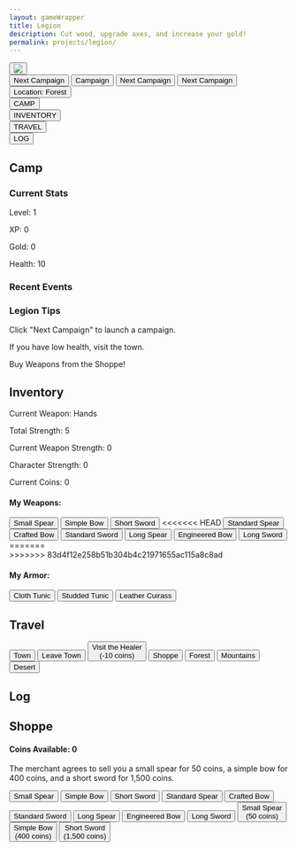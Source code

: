 ```yaml
---
layout: gameWrapper
title: Legion
description: Cut wood, upgrade axes, and increase your gold!
permalink: projects/legion/
---
```



<link rel="stylesheet" type="text/css" href="{{ site.url }}/assets/css/legion.css">
<!--
<section id="accMenu">
	<h3>Account Menu</h3>
</section>
<div id="News">
    <h4>News</h4>
</div>
-->

<section id="legionHeader">
    <div class="leagionHeaderHeader"></div>
    <div id="healthDiv">
        <button class="legionButton" id="imgButton">
        <img id="weaponImg" src='{{site.url}}/assets/img/legion/hands.png'>
        </button>
        <div id="curHealthDiv"></div>
        <div id="maxHealthDiv"></div>
        <div id="healthBackgroundDiv"></div>
    </div>
    <button class="legionButton" id="camButton">Next Campaign</button>
    <button class="legionButton" id="camButton2">Campaign</button>
    <button class="legionButton" id="camButton3">Next Campaign</button>
    <button class="legionButton" id="camButton4">Next Campaign</button>
    <button class="legionButton" id="locButton">Location: <span id="locationSpan">Forest</span></button>
    <div class="legionHeaderFooter">
        <div id="hpSpan"></div>
        <div id="hpSpanCur"></div>
    </div>
</section>
<section id="navBlocks">
    <div class="navBlock">
        <button id="campButton">CAMP</button>
    </div>
    <div class="navBlock">
        <button id="inventoryButton">INVENTORY</button>
    </div>
    <div class="navBlock">
        <button id="travelButton">TRAVEL</button>
    </div>
    <div class="navBlock">
        <button id="logButton">LOG</button>
    </div>
</section>
<div id="moreInfoContainer">
<section class="moreInfo" id="camp">
    <h2>Camp</h2>
    <section class="moreInfoSection" id="currentStats">
        <h3>Current Stats</h3>
        <div id="myProgress">
        <div id="myBar"></div>
        </div>
        <p>Level: <span id="level">1</span></p>
        <p>XP: <span id="xp">0</span></p>
        <p>Gold: <span id="gold">0</span></p>
        <p>Health: <span id="health">10</span></p>
    </section>
    <section class="moreInfoSection" id="recentEvents">
        <h3>Recent Events</h3>
        <ol id="recentEventsUL">
            <li style="display: none"></li>
            <li style="display: none"></li>
            <li style="display: none"></li>
        </ol>
    </section>
    <section class="moreInfoSection" id="locationTips">
        <div class="infoContainer" id="deepForestInfoContainer">
            <h3><span class="location">Legion</span> Tips</h3>
            <p>Click "Next Campaign" to launch a campaign. <span class="location"></span></p>
            <p>If you have low health, visit the town.</p>
            <p>Buy Weapons from the Shoppe!</p>
        </div>
    </section>
</section>
<section class="moreInfo" id="inventory">
    <h2>Inventory</h2>
    <p>Current Weapon: <span id="weaponSpan">Hands</span></p>
    <p>Total Strength: <span id='totalStrengthSpan'>5</span></p>
    <p>Current Weapon Strength: <span id="strengthSpan">0</span></p>
    <p>Character Strength: <span id='characterStrengthSpan'>0</span></p>
    <p>Current Coins: <span id="inventoryCoins">0</span></p>
    <section>
        <div id="inventoryItems">
            <h4>My Weapons:</h4>
            <div id="weaponsContainer">
            <button class="equipmentButton" id="equipSmallSpearButton">Small Spear</button>
            <button class="equipmentButton" id="equipSimpleBowButton">Simple Bow</button>
            <button class="equipmentButton" id="equipShortSwordButton">Short Sword</button>
<<<<<<< HEAD
            <button class="equipmentButton" id="equipStandardSpearButton">Standard Spear</button>
            <button class="equipmentButton" id="equipCraftedBowButton">Crafted Bow</button>
            <button class="equipmentButton" id="equipStandardSwordButton">Standard Sword</button>
            <button class="equipmentButton" id="equipLongSpearButton">Long Spear</button>
            <button class="equipmentButton" id="equipEngineeredBowButton">Engineered Bow</button>
            <button class="equipmentButton" id="equipLongSwordButton">Long Sword</button>
=======
            </div>
>>>>>>> 83d4f12e258b51b304b4c21971655ac115a8c8ad
        </div>
    </section>
    <section>
        <div id="inventoryArmorItems">
            <h4>My Armor:</h4>
            <button class="equipmentButton" id="equipSmallSpearButton">Cloth Tunic</button>
            <button class="equipmentButton" id="equipSimpleBowButton">Studded Tunic</button>
            <button class="equipmentButton" id="equipShortSwordButton">Leather Cuirass</button>
        </div>
    </section>
</section>

<section class="moreInfo" id="travel">
    <h2>Travel</h2>
    <div id="travelContainer">
        <button class="travelButton outsideTownButton"  id="goToTownButton">Town</button>
        <button class="travelButton shopButton" id="leaveTownButton">Leave Town</button>
        <button class="travelButton shopButton" id="healButton">Visit the Healer<br >(-10 coins)</button>
        <button class="travelButton shopButton" id="goToShopButton">Shoppe</button>
        <button class="travelButton outsideTownButton" id="goToForestButton">Forest</button>
        <button class="travelButton outsideTownButton" id="goToMountainsButton">Mountains</button>
        <button class="travelButton outsideTownButton" id="goToDesertButton">Desert</button>
    </div>
</section>

<section class="moreInfo" id="log">
    <h2>Log</h2>
    <ol id="logUL" reversed>
    </ol>
</section>
<section class="moreInfo" id="townShop">
    <h2>Shoppe</h2>
    <h4>Coins Available: <span id="goldSpan">0</span></h4>
    <p>The merchant agrees to sell you a small spear for 50 coins, a simple bow for 400 coins, and a short sword for 1,500 coins.</p>
    <div id="shopContainer">
        <button class="equipmentButton" id="buySmallSpearButton">Small Spear</button>
        <button class="equipmentButton" id="buySimpleBowButton">Simple Bow</button>
        <button class="equipmentButton" id="buyShortSwordButton">Short Sword</button>
        <button class="equipmentButton" id="buyStandardSpearButton">Standard Spear</button>
        <button class="equipmentButton" id="buyCraftedBowButton">Crafted Bow</button>
        <button class="equipmentButton" id="buyStandardSwordButton">Standard Sword</button>
        <button class="equipmentButton" id="buyLongSpearButton">Long Spear</button>
        <button class="equipmentButton" id="buyEngineeredBowButton">Engineered Bow</button>
        <button class="equipmentButton" id="buyLongSwordButton">Long Sword</button>
        <button class="equipmentButton" id="buySmallSpearButton">Small Spear<br />(50 coins)</button>
        <button class="equipmentButton" id="buySimpleBowButton">Simple Bow<br />(400 coins)</button>
        <button class="equipmentButton" id="buyShortSwordButton">Short Sword<br />(1,500 coins)</button>
    </div>
</section>
</div>
<script type="module" src='{{site.url}}/assets/js/legion/legionMain.js'>

<img src='{{ site.baseurl }}/assets/img/legion/shoppe-icon4.png' decoding="async"/>
<img src='{{ site.baseurl }}/assets/img/legion/town-icon2.png' decoding="async"/>
<img src='{{ site.baseurl }}/assets/img/legion/forest-icon.png' decoding="async"/>
<img src='{{ site.baseurl }}/assets/img/legion/mountains-icon.png' decoding="async"/>
<img src='{{ site.baseurl }}/assets/img/legion/desert-icon.png' decoding="async"/>
<img src='{{ site.baseurl }}/assets/img/legion/heal-icon4.png' decoding="async"/>
<img src='{{ site.baseurl }}/assets/img/legion/leaveTown-icon.png' decoding="async"/>
<img src='{{ site.baseurl }}/assets/img/legion/camp-icon25.png' decoding="async"/>
<img src='{{ site.baseurl }}/assets/img/legion/inventory-icon25.png' decoding="async"/>
<img src='{{ site.baseurl }}/assets/img/legion/travel-icon25.png' decoding="async"/>
<img src='{{ site.baseurl }}/assets/img/legion/log-icon25.png' decoding="async"/>

